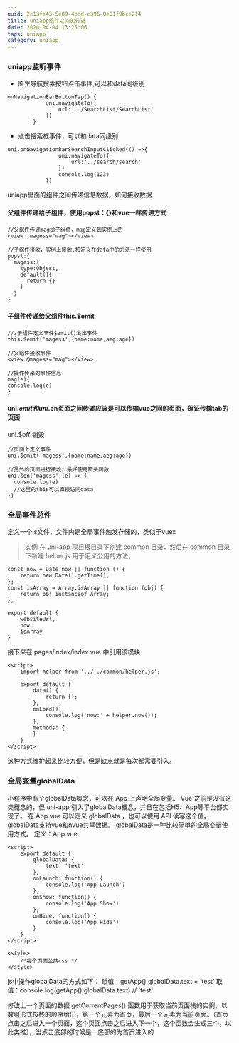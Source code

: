 ```yaml
---
uuid: 2e13fe43-5e09-4bdd-e396-0e01f9bce214
title: uniapp组件之间的传递
date: 2020-04-04 13:25:06
tags: uniapp
category: uniapp
---
```


###  uniapp监听事件
+ 原生导航搜索按钮点击事件,可以和data同级别

<!-- more -->
```
onNavigationBarButtonTap() {
			uni.navigateTo({
				url:'../SearchList/SearchList'
			})
		}
```
+ 点击搜索框事件，可以和data同级别
```
uni.onNavigationBarSearchInputClicked(() =>{
				uni.navigateTo({
					url:'../search/search'
				})
				console.log(123)
			})
```
uniapp里面的组件之间传递信息数据，如何接收数据
####  父组件传递给子组件，使用popst：{}和vue一样传递方式

```
//父组件传递mag给子组件，mag定义到实例上的
<view :magess="mag"></view>

//子组件接收，实例上接收,和定义在data中的方法一样使用
popst:{
  magess:{
    type:Objest,
    default(){
      return {}
    }
  }
}

```

####  子组件传递给父组件this.$emit

```
//z子组件定义事件$emit()发出事件
this.$emit('magess',{name:name,aeg:age})

//父组件接收事件
<view @magess="mag"></view>

//操作传来的事件信息
mag(e){
console.log(e)
}
```

####  uni.$emit和uni.$on页面之间传递应该是可以传输vue之间的页面，保证传输tab的页面
uni.$off 销毁
```
//页面上定义事件
uni.$emit('magess',{name:name,aeg:age})

//另外的页面进行接收，最好使用箭头函数
uni.$on('magess',(e) => {
  console.log(e)
  //这里的this可以直接访问data
})

```

### 全局事件总件
定义一个js文件，文件内是全局事件触发存储的，类似于vuex
> 实例
在 uni-app 项目根目录下创建 common 目录，然后在 common 目录下新建 helper.js 用于定义公用的方法。
``` 
const now = Date.now || function () {  
    return new Date().getTime();  
};  
const isArray = Array.isArray || function (obj) {  
    return obj instanceof Array;  
};  

export default {  
    websiteUrl,  
    now,  
    isArray  
}
```

接下来在 pages/index/index.vue 中引用该模块
```
<script>  
    import helper from '../../common/helper.js';  

    export default {  
        data() {  
            return {};  
        },  
        onLoad(){  
            console.log('now:' + helper.now());  
        },  
        methods: {  
        }  
    }  
</script>
```
这种方式维护起来比较方便，但是缺点就是每次都需要引入。

### 全局变量globalData
小程序中有个globalData概念，可以在 App 上声明全局变量。 Vue 之前是没有这类概念的，但 uni-app 引入了globalData概念，并且在包括H5、App等平台都实现了。
在 App.vue 可以定义 globalData ，也可以使用 API 读写这个值。
globalData支持vue和nvue共享数据。
globalData是一种比较简单的全局变量使用方式。
定义：App.vue

```
<script>  
    export default {  
        globalData: {  
            text: 'text'  
        },  
        onLaunch: function() {  
            console.log('App Launch')  
        },  
        onShow: function() {  
            console.log('App Show')  
        },  
        onHide: function() {  
            console.log('App Hide')  
        }  
    }  
</script>  

<style>  
    /*每个页面公共css */  
</style>  
```
js中操作globalData的方式如下：
赋值：getApp().globalData.text = 'test'
取值：console.log(getApp().globalData.text) // 'test'



修改上一个页面的数据
getCurrentPages() 函数用于获取当前页面栈的实例，以数组形式按栈的顺序给出，第一个元素为首页，最后一个元素为当前页面。（首页点击之后进入一个页面，这个页面点击之后进入下一个，这个函数会生成三个，以此类推），当点击底部的时候是一底部的为首页进入的 